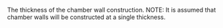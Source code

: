 ﻿The thickness of the chamber wall construction.
NOTE: It is assumed that chamber walls will be constructed at a single thickness.